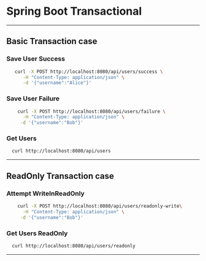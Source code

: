 # Spring Boot Transactional

---
## Basic Transaction case

### Save User Success
```bash
   curl -X POST http://localhost:8080/api/users/success \
      -H "Content-Type: application/json" \
      -d '{"username":"Alice"}'
```

### Save User Failure
```bash
    curl -X POST http://localhost:8080/api/users/failure \
      -H "Content-Type: application/json" \
     -d '{"username":"Bob"}'
```

### Get Users
```bash
  curl http://localhost:8080/api/users
```
---

## ReadOnly Transaction case

### Attempt WriteInReadOnly
```bash
    curl -X POST http://localhost:8080/api/users/readonly-write\
      -H "Content-Type: application/json" \
     -d '{"username":"Bob"}'
```

### Get Users ReadOnly
```bash
  curl http://localhost:8080/api/users/readonly
```
---
